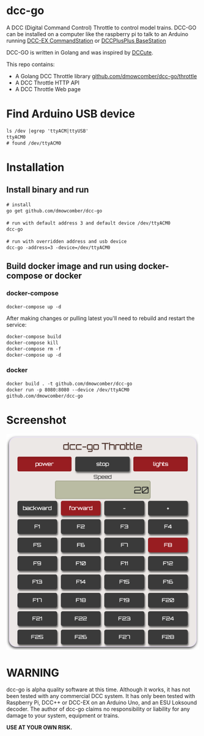 # dcc-go
A DCC (Digital Command Control) Throttle to control model trains. DCC-GO can be installed on a computer like the raspberry pi to talk to an Arduino running [DCC-EX CommandStation](https://github.com/DCC-EX/CommandStation-EX) or [DCCPlusPlus BaseStation](https://github.com/DccPlusPlus/BaseStation)

DCC-GO is written in Golang and was inspired by [DCCute](https://github.com/deltaray/DCCute).

This repo contains:
* A Golang DCC Throttle library [github.com/dmowcomber/dcc-go/throttle](http://github.com/dmowcomber/dcc-go/blob/master/throttle/throttle.go)
* A DCC Throttle HTTP API
* A DCC Throttle Web page

# Find Arduino USB device
```
ls /dev |egrep 'ttyACM|ttyUSB'
ttyACM0
# found /dev/ttyACM0
```

# Installation
## Install binary and run
```
# install
go get github.com/dmowcomber/dcc-go

# run with default address 3 and default device /dev/ttyACM0
dcc-go

# run with overridden address and usb device
dcc-go -address=3 -device=/dev/ttyACM0
```

## Build docker image and run using docker-compose or docker
### docker-compose
```
docker-compose up -d
```
After making changes or pulling latest you'll need to rebuild and restart the service:
```
docker-compose build
docker-compose kill
docker-compose rm -f
docker-compose up -d
```

### docker
```
docker build . -t github.com/dmowcomber/dcc-go
docker run -p 8080:8080 --device /dev/ttyACM0 github.com/dmowcomber/dcc-go
```

# Screenshot
![GitHub Logo](/screenshot.png)

# WARNING

dcc-go is alpha quality software at this time. Although it works, it has not
been tested with any commercial DCC system.
It has only been tested with Raspberry Pi, DCC++ or DCC-EX on an Arduino Uno, and an ESU Loksound decoder.
The author of dcc-go claims no responsibility or liability for any damage to your system,
equipment or trains.

__USE AT YOUR OWN RISK.__
